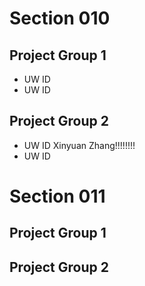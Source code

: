 # Section 010

## Project Group 1

   * UW ID
   * UW ID

## Project Group 2
   * UW ID Xinyuan Zhang!!!!!!!! 
   * UW ID

# Section 011

## Project Group 1

## Project Group 2
